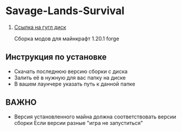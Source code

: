 # Savage-Lands-Survival


1. [Cсылка на гугл диск](https://drive.google.com/drive/folders/12CNXGpVf6Bm9lWiOri3omttdoM_BIuAF?usp=sharing)

   Сборка модов для майнкрафт 1.20.1 forge

## Инструкция по установке 

- Скачать последнюю версию сборки с диска
- Залить её в нужную для вас папку на диске
- В вашем лаунчере указать путь к данной папке

## ВАЖНО
- Версия установленного майна должна соответствовать версии сборки
  Если версии разные "игра не запуститься" 

